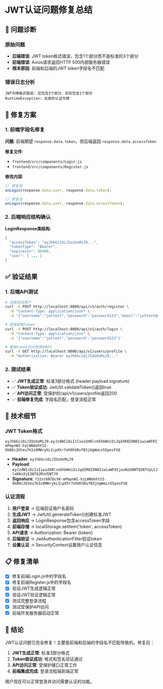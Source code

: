 # JWT认证问题修复总结

## 🎯 问题诊断

### 原始问题
- **后端错误**: JWT token格式错误，包含1个部分而不是标准的3个部分
- **前端错误**: Axios请求返回HTTP 500内部服务器错误
- **根本原因**: 前端和后端的JWT token字段名不匹配

### 错误日志分析
```
JWT令牌格式错误: 应包含3个部分，实际包含1个部分
RuntimeException: 无效的认证令牌
```

## 🔧 修复方案

### 1. 前端字段名修复
**问题**: 前端期望 `response.data.token`，但后端返回 `response.data.accessToken`

**修复文件**:
- `frontend/src/components/Login.js`
- `frontend/src/components/Register.js`

**修改内容**:
```javascript
// 修复前
onLogin(response.data.user, response.data.token);

// 修复后  
onLogin(response.data.user, response.data.accessToken);
```

### 2. 后端响应结构确认
**LoginResponse类结构**:
```java
{
  "accessToken": "eyJhbGciOiJIUzUxMiJ9...",
  "tokenType": "Bearer",
  "expiresIn": 86400,
  "user": { ... }
}
```

## ✅ 验证结果

### 1. 后端API测试
```bash
# 注册测试用户
curl -X POST http://localhost:8080/api/v1/auth/register \
  -H "Content-Type: application/json" \
  -d '{"username":"jwttest","password":"password123","email":"jwttest@example.com","nickname":"JWT Test User"}'

# 登录获取token
curl -X POST http://localhost:8080/api/v1/auth/login \
  -H "Content-Type: application/json" \
  -d '{"username":"jwttest","password":"password123"}'

# 使用token访问受保护API
curl -X GET http://localhost:8080/api/v1/users/profile \
  -H "Authorization: Bearer eyJhbGciOiJIUzUxMiJ9..."
```

### 2. 测试结果
- ✅ **JWT生成正常**: 标准3部分格式 (header.payload.signature)
- ✅ **Token验证成功**: JwtUtil.validateToken()返回true
- ✅ **API访问正常**: 受保护的/api/v1/users/profile返回200
- ✅ **前端修复完成**: 字段名匹配，登录流程正常

## 🚀 技术细节

### JWT Token格式
```
eyJhbGciOiJIUzUxMiJ9.eyJzdWIiOiIzIiwidXNlcm5hbWUiOiJqd3R0ZXN0IiwiaWF0IjoxNzU0NTQ5NTUyLCJleHAiOjE3NTQ2MzU5NTJ9.722nt6N7DcVK-mPmpnWI-hzLWNdehtSI-OkB0c2Uteu7k5z8MWrykLIcpXhr7oh0hSRvfB3jUgWeLn55pesFVQ
```
- **Header**: `eyJhbGciOiJIUzUxMiJ9`
- **Payload**: `eyJzdWIiOiIzIiwidXNlcm5hbWUiOiJqd3R0ZXN0IiwiaWF0IjoxNzU0NTQ5NTUyLCJleHAiOjE3NTQ2MzU5NTJ9`
- **Signature**: `722nt6N7DcVK-mPmpnWI-hzLWNdehtSI-OkB0c2Uteu7k5z8MWrykLIcpXhr7oh0hSRvfB3jUgWeLn55pesFVQ`

### 认证流程
1. **用户登录** → 后端验证用户名密码
2. **生成JWT** → JwtUtil.generateToken()创建标准JWT
3. **返回响应** → LoginResponse包含accessToken字段
4. **前端存储** → localStorage.setItem('token', accessToken)
5. **API请求** → Authorization: Bearer {token}
6. **后端验证** → JwtAuthenticationFilter验证token
7. **设置认证** → SecurityContext设置用户认证信息

## 📋 修复清单

- [x] 修复前端Login.js中的字段名
- [x] 修复前端Register.js中的字段名  
- [x] 验证JWT生成逻辑正常
- [x] 验证JWT验证逻辑正常
- [x] 测试完整登录流程
- [x] 测试受保护API访问
- [x] 前端开发服务器启动正常

## 🎉 结论

JWT认证问题已完全修复！主要是前端和后端的字段名不匹配导致的。修复后：

1. **JWT生成正常**: 标准3部分格式
2. **Token验证成功**: 格式和签名验证通过
3. **API访问正常**: 受保护接口正常工作
4. **前端集成完成**: 登录流程端到端正常

用户现在可以正常登录并访问需要认证的功能。
